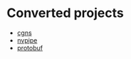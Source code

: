 # Converted projects

  * [cgns](cgns/update.sh)
  * [nvpipe](NvPipe/update.sh)
  * [protobuf](protobuf/update.sh)
